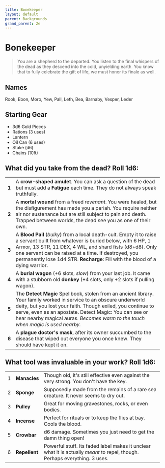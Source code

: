 ```yaml
---
title: Bonekeeper
layout: default
parent: Backgrounds
grand_parent: 2e
---
```


# Bonekeeper

> You are a shepherd to the departed. You listen to the final whispers of the dead as they descend into the cold, unyielding earth. You know that to fully celebrate the gift of life, we must honor its finale as well. 

## Names

Rook, Ebon, Moro, Yew, Pall, Leth, Bea, Barnaby, Vesper, Leder

## Starting Gear

- 3d6 Gold Pieces
- Rations (3 uses)
- Lantern
- Oil Can (6 uses)
- Stake (d6)
- Chains (10ft)

## What did you take from the dead? Roll 1d6:

|       |                                                                                                                                                                                                                                                                                                                                      |
| ----- | ------------------------------------------------------------------------------------------------------------------------------------------------------------------------------------------------------------------------------------------------------------------------------------------------------------------------------------ |
| **1** | A **crow-shaped amulet**. You can ask a question of the dead but must add a **Fatigue** each time. They do not always speak truthfully.                                                                                                                                                                                              |
| **2** | A **mortal wound** from a freed _revenant_. You were healed, but the disfigurement has made you a pariah. You require neither air nor sustenance but are still subject to pain and death. Trapped between worlds, the dead see you as one of their own.                                                                              |
| **3** | A **Blood Pail** (_bulky_) from a local death-cult. Empty it to raise a servant built from whatever is buried below, with 6 HP, 1 Armor, 13 STR, 11 DEX, 4 WIL, and shard fists (d8+d8). Only one servant can be raised at a time. If destroyed, you permanently lose 1d4 STR. **Recharge**: Fill with the blood of a dying warrior. |
| **4** | A **burial wagon** (+6 slots, _slow_) from your last job. It came with a stubborn old **donkey** (+4 slots, only +2 slots if pulling wagon).                                                                                                                                                                                         |
| **5** | The **Detect Magic** Spellbook, stolen from an ancient library. Your family worked in service to an obscure underworld deity, but you lost your faith. Though exiled, you continue to serve, even as an apostate. Detect Magic: You can see or hear nearby magical auras. _Becomes warm to the touch when magic is used nearby._     |
| **6** | A **plague doctor's mask**, after its owner succumbed to the disease that wiped out everyone you once knew. They should have kept it on.                                                                                                                                                                                             |

## What tool was invaluable in your work? Roll 1d6:

|     |               |                                                                                                                            |
| --- | ------------- | -------------------------------------------------------------------------------------------------------------------------- |
| 1   | **Manacles**  | Though old, it's still effective even against the very strong. You don't have the key.                                     |
| 2   | **Sponge**    | Supposedly made from the remains of a rare sea creature. It never seems to dry out.                                        |
| 3   | **Pulley**    | Great for moving gravestones, rocks, or even bodies.                                                                       |
| 4   | **Incense**   | Perfect for rituals or to keep the flies at bay. Cools the blood.                                                         |
| 5   | **Crowbar**   | d6 damage. Sometimes you just need to get the damn thing open!                                                             |
| 6   | **Repellent** | Powerful stuff. Its faded label makes it unclear what it is actually _meant_ to repel, though. Perhaps everything. 3 uses. |

